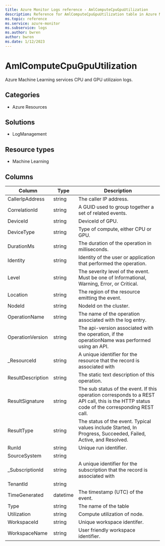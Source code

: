 ```yaml
---
title: Azure Monitor Logs reference - AmlComputeCpuGpuUtilization
description: Reference for AmlComputeCpuGpuUtilization table in Azure Monitor Logs.
ms.topic: reference
ms.service: azure-monitor
ms.subservice: logs
ms.author: bwren
author: bwren
ms.date: 1/12/2023
---
```


# AmlComputeCpuGpuUtilization

 Azure Machine Learning services CPU and GPU utilizaion logs.

## Categories

- Azure Resources
## Solutions

- LogManagement
## Resource types

- Machine Learning




## Columns

| Column | Type | Description |
| --- | --- | --- |
| CallerIpAddress | string | The caller IP address. |
| CorrelationId | string | A GUID used to group together a set of related events. |
| DeviceId | string | DeviceId of GPU. |
| DeviceType | string | Type of compute, either CPU or GPU. |
| DurationMs | string | The duration of the operation in milliseconds. |
| Identity | string | Identity of the user or application that performed the operation. |
| Level | string | The severity level of the event. Must be one of Informational, Warning, Error, or Critical. |
| Location | string | The region of the resource emitting the event. |
| NodeId | string | NodeId on the cluster. |
| OperationName | string | The name of the operation associated with the log entry. |
| OperationVersion | string | The api-version associated with the operation, if the operationName was performed using an API. |
| _ResourceId | string | A unique identifier for the resource that the record is associated with |
| ResultDescription | string | The static text description of this operation. |
| ResultSignature | string | The sub status of the event. If this operation corresponds to a REST API call, this is the HTTP status code of the corresponding REST call. |
| ResultType | string | The status of the event. Typical values include Started, In Progress, Succeeded, Failed, Active, and Resolved. |
| RunId | string | Unique run identifier. |
| SourceSystem | string |  |
| _SubscriptionId | string | A unique identifier for the subscription that the record is associated with |
| TenantId | string |  |
| TimeGenerated | datetime | The timestamp (UTC) of the event. |
| Type | string | The name of the table |
| Utilization | string | Compute utilization of node. |
| WorkspaceId | string | Unique workspace identifer. |
| WorkspaceName | string | User friendly workspace identifier. |
